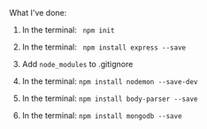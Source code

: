 What I've done:


1. In the terminal: ` npm init`
2. In the terminal: ` npm install express --save`

3. Add `node_modules` to .gitignore

4. In the terminal: `npm install nodemon --save-dev`

5. In the terminal: `npm install body-parser --save`

6. In the terminal: `npm install mongodb --save`
